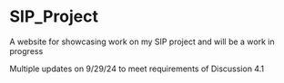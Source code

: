 # SIP_Project
A website for showcasing work on my SIP project and will be a work in progress

Multiple updates on 9/29/24 to meet requirements of Discussion 4.1
